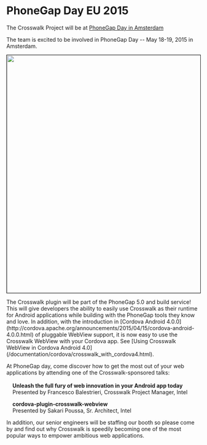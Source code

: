# PhoneGap Day EU 2015
The Crosswalk Project will be at [PhoneGap Day in Amsterdam](http://pgday.phonegap.com/)

The team is excited to be involved in PhoneGap Day -- May 18-19, 2015 in Amsterdam.
<p><a href="http://pgday.phonegap.com">
    <img src="/assets/pgd-banner.jpg" 
        style="width:620px; border:solid 1px black;
        display:block; margin-left:auto; margin-right:auto;">
</a></p>
<p>The Crosswalk plugin will be part of the PhoneGap 5.0 and build service!  This will give developers the ability to easily use Crosswalk as their runtime for Android applications while building with the PhoneGap tools they know and love. In addition, with the introduction in [Cordova Android 4.0.0](http://cordova.apache.org/announcements/2015/04/15/cordova-android-4.0.0.html) of pluggable WebView support, it is now easy to use the Crosswalk WebView with your Cordova app.  See [Using Crosswalk WebView in Cordova Android 4.0](/documentation/cordova/crosswalk_with_cordova4.html).</p>

<p>At PhoneGap day, come discover how to get the most out of your web applications by attending one of the Crosswalk-sponsored talks: <br /><br />
&nbsp;&nbsp;&nbsp;&nbsp;<strong>Unleash the full fury of web innovation in your Android app today</strong><br />
&nbsp;&nbsp;&nbsp;&nbsp;Presented by Francesco Balestrieri, Crosswalk Project Manager, Intel</p>

&nbsp;&nbsp;&nbsp;&nbsp;<strong>cordova-plugin-crosswalk-webview</strong><br />
&nbsp;&nbsp;&nbsp;&nbsp;Presented by Sakari Poussa, Sr. Architect, Intel</p>

<p>In addition, our senior engineers will be staffing our booth so please come by and find out why Crosswalk is speedily becoming one of the most popular ways to empower ambitious web applications.</p>

